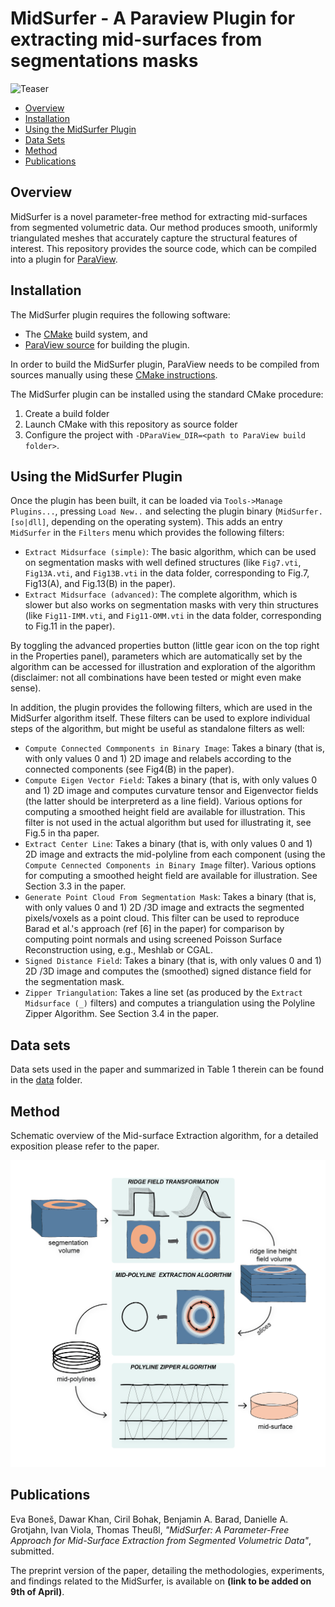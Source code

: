 # MidSurfer - A Paraview Plugin for extracting mid-surfaces from segmentations masks

![Teaser](images/teaser.png)

<!--toc:start-->
- [Overview](#overview)
- [Installation](#installation)
- [Using the MidSurfer Plugin](#using-the-midsurfer-plugin)
- [Data Sets](#data-sets)
- [Method](#method)
- [Publications](#publications)
<!--toc:end-->

## Overview

MidSurfer is a novel parameter-free method for extracting mid-surfaces from segmented volumetric data. Our method produces smooth, uniformly triangulated meshes that accurately capture the structural features of interest. This repository provides the source code, which can be compiled into a plugin for [ParaView](https://www.paraview.org).

## Installation

The MidSurfer plugin requires the following software:

* The [CMake](https://cmake.org/) build system, and
* [ParaView source](https://www.paraview.org/download/?filter=Sources) for building the plugin.

In order to build the MidSurfer plugin, ParaView needs to be compiled from sources manually using these
[CMake instructions](https://gitlab.kitware.com/paraview/paraview/-/blob/master/Documentation/dev/build.md).

The MidSurfer plugin can be installed using the standard CMake procedure:

1. Create a build folder
2. Launch CMake with this repository as source folder
3. Configure the project with `-DParaView_DIR=<path to ParaView build folder>`.

## Using the MidSurfer Plugin

Once the plugin has been built, it can be loaded via `Tools->Manage Plugins...`, pressing `Load New..` and selecting the plugin binary (`MidSurfer.[so|dll]`, depending on the operating system). This adds an entry `MidSurfer` in the `Filters` menu which provides the following filters:

* `Extract Midsurface (simple)`: The basic algorithm, which can be used on segmentation masks with well defined structures (like `Fig7.vti`, `Fig13A.vti`, and `Fig13B.vti` in the data folder, corresponding to Fig.7, Fig13(A), and Fig.13(B) in the paper).
* `Extract Midsurface (advanced)`: The complete algorithm, which is slower but also works on segmentation masks with very thin structures (like `Fig11-IMM.vti`, and `Fig11-OMM.vti` in the data folder, corresponding to Fig.11 in the paper).

By toggling the advanced properties button (little gear icon on the top right in the Properties panel), parameters which are automatically set by the algorithm can be accessed for illustration and exploration of the algorithm (disclaimer: not all combinations have been tested or might even make sense).

In addition, the plugin provides the following filters, which are used in the MidSurfer algorithm itself. These filters can be used to explore individual steps of the algorithm, but might be useful as standalone filters as well:

* `Compute Connected Commponents in Binary Image`: Takes a binary (that is, with only values 0 and 1) 2D image and relabels according to the connected components (see Fig4(B) in the paper).
* `Compute Eigen Vector Field`: Takes a binary (that is, with only values 0 and 1) 2D image and computes curvature tensor and Eigenvector fields (the latter should be interpreterd as a line field). Various options for computing a smoothed height field are available for illustration. This filter is not used in the actual algorithm but used for illustrating it, see Fig.5 in tha paper.
* `Extract Center Line`: Takes a binary (that is, with only values 0 and 1) 2D image and extracts the mid-polyline from each component (using the `Compute Cennected Components in Binary Image` filter). Various options for computing a smoothed height field are available for illustration. See Section 3.3 in the paper.
* `Generate Point Cloud From Segmentation Mask`: Takes a binary (that is, with only values 0 and 1) 2D /3D image and extracts the segmented pixels/voxels as a point cloud. This filter can be used to reproduce Barad et al.'s approach (ref [6] in the paper) for comparison by computing point normals and using screened Poisson Surface Reconstruction using, e.g., Meshlab or CGAL.
* `Signed Distance Field`: Takes a binary (that is, with only values 0 and 1) 2D /3D image and computes the (smoothed) signed distance field for the segmentation mask.
* `Zipper Triangulation`: Takes a line set (as produced by the `Extract Midsurface (_)` filters) and computes a triangulation using the Polyline Zipper Algorithm. See Section 3.4 in the paper.

## Data sets

Data sets used in the paper and summarized in Table 1 therein can be found in the [data](data/) folder.

## Method

Schematic overview of the Mid-surface Extraction algorithm, for a detailed exposition please refer to the paper.

![Method](images/method.png)

## Publications

Eva Boneš, Dawar Khan, Ciril Bohak, Benjamin A. Barad, Danielle A. Grotjahn, Ivan Viola,  Thomas Theußl, <i>"MidSurfer: A Parameter-Free Approach for Mid-Surface Extraction from Segmented Volumetric Data"</i>, submitted.

The preprint version of the paper, detailing the methodologies, experiments, and findings related to the MidSurfer, is available on __(link to be added on 9th of April)__. 
